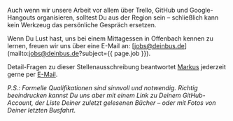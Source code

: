 Auch wenn wir unsere Arbeit vor allem über Trello, GitHub und Google-Hangouts organisieren, solltest Du aus der Region sein – schließlich kann kein Werkzeug das persönliche Gespräch ersetzen.

Wenn Du Lust hast, uns bei einem Mittagessen in Offenbach kennen zu lernen, freuen wir uns über eine E-Mail an: [jobs@deinbus.de](mailto:jobs@deinbus.de?subject={{ page.job }}).

Detail-Fragen zu dieser Stellenausschreibung beantwortet [Markus](http://tckr.cc/) jederzeit gerne per [E-Mail](mailto:markus.tacker@deinbus.de).

_P.S.: Formelle Qualifikationen sind sinnvoll und notwendig. Richtig beeindrucken kannst Du uns aber mit einem Link zu Deinem GitHub-Account, der Liste Deiner zuletzt gelesenen Bücher – oder mit Fotos von Deiner letzten Busfahrt._

